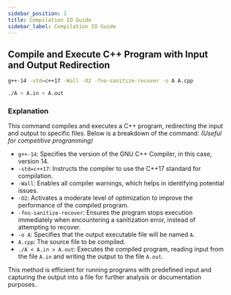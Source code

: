 ```yaml
---
sidebar_position: 1
title: Compilation IO Guide
sidebar_label: Compilation IO Guide
---
```


## Compile and Execute C++ Program with Input and Output Redirection

```bash
g++-14 -std=c++17 -Wall -O2 -fno-sanitize-recover -o A A.cpp
```

```bash
./A < A.in > A.out
```

### Explanation
This command compiles and executes a C++ program, redirecting the input and output to specific files. Below is a breakdown of the command: _(Useful for competitive programming)_

- `g++-14`: Specifies the version of the GNU C++ Compiler, in this case, version 14.
- `-std=c++17`: Instructs the compiler to use the C++17 standard for compilation.
- `-Wall`: Enables all compiler warnings, which helps in identifying potential issues.
- `-O2`: Activates a moderate level of optimization to improve the performance of the compiled program.
- `-fno-sanitize-recover`: Ensures the program stops execution immediately when encountering a sanitization error, instead of attempting to recover.
- `-o A`: Specifies that the output executable file will be named `A`.
- `A.cpp`: The source file to be compiled.
- `./A < A.in > A.out`: Executes the compiled program, reading input from the file `A.in` and writing the output to the file `A.out`.

This method is efficient for running programs with predefined input and capturing the output into a file for further analysis or documentation purposes.
